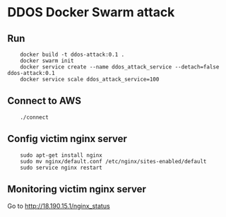 # DDOS Docker Swarm attack

## Run
```
    docker build -t ddos-attack:0.1 .
    docker swarm init
    docker service create --name ddos_attack_service --detach=false ddos-attack:0.1
    docker service scale ddos_attack_service=100
```

## Connect to AWS
```
    ./connect
```

## Config victim nginx server
```
    sudo apt-get install nginx
    sudo mv nginx/default.conf /etc/nginx/sites-enabled/default
    sudo service nginx restart
```

## Monitoring victim nginx server
Go to http://18.190.15.1/nginx_status
